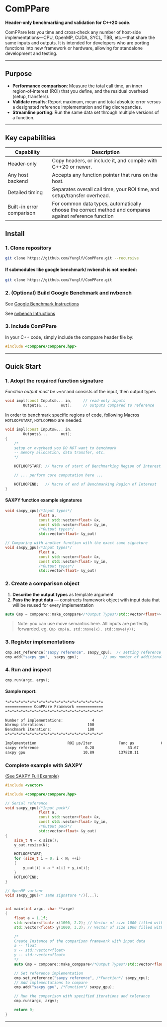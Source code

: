 # ComPPare

**Header‑only benchmarking and validation for C++20 code.**

ComPPare lets you time and cross‑check any number of host‑side implementations—CPU, OpenMP, CUDA, SYCL, TBB, etc.—that share the same inputs and outputs. It is intended for developers who are porting functions into new framework or hardware, allowing for standalone development and testing.

---

## Purpose

* **Performance comparison**: Measure the total call time, an inner region‑of‑interest (ROI) that you define, and the residual overhead (setup, transfers).
* **Validate results**: Report maximum, mean and total absolute error versus a designated reference implementation and flag discrepancies.
* **Streamline porting**: Run the same data set through multiple versions of a function.

---

## Key capabilities

| Capability              | Description                                                       |
| ----------------------- | ----------------------------------------------------------------- |
| Header‑only             | Copy headers, or include it, and compile with C++20 or newer. |
| Any host backend | Accepts any function pointer that runs on the host.               |
| Detailed timing         | Separates overall call time, your ROI time, and setup/transfer overhead.                   |
| Built-in error comparison | For common data types, automatically choose the correct method and compares against reference function    |

## Install
### 1. Clone repository
```bash
git clone https://github.com/funglf/ComPPare.git --recursive
```
#### If submodules like google benchmark/ nvbench is not needed:
```bash
git clone https://github.com/funglf/ComPPare.git
```

### 2. (Optional) Build Google Benchmark and nvbench
See [Google Benchmark Instructions](https://github.com/google/benchmark/blob/b20cea674170b2ba45da0dfaf03953cdea473d0d/README.md) 

See [nvbench Intructions](https://github.com/NVIDIA/nvbench/blob/b88a45f4170af4e907e69af22a55af67859d3b49/README.md)

### 3. Include ComPPare
In your C++ code, simply include the comppare header file by:
```c
#include <comppare/comppare.hpp>
```

---

## Quick Start

### 1. Adopt the required function signature
*Function output must be `void`*
and consists of the input, then output types
```cpp
void impl(const Inputs&... in,     // read‑only inputs
        Outputs&...      out);     // outputs compared to reference
```

In order to benchmark specific regions of code, following Macros `HOTLOOPSTART`, `HOTLOOPEND` are needed:
```cpp
void impl(const Inputs&... in,
        Outputs&...      out);
{
    /* 
    setup or overhead you DO NOT want to benchmark 
    -- memory allocation, data transfer, etc.
    */

    HOTLOOPSTART; // Macro of start of Benchmarking Region of Interest

    // ... perform core computation here ...

    HOTLOOPEND;   // Macro of end of Benchmarking Region of Interest
}
```


#### SAXPY function example signatures
```cpp
void saxpy_cpu(/*Input types*/
               float a,
               const std::vector<float> &x,
               const std::vector<float> &y_in,
               /*Output types*/
               std::vector<float> &y_out)

// Comparing with another function with the exact same signature
void saxpy_gpu(/*Input types*/
               float a,
               const std::vector<float> &x,
               const std::vector<float> &y_in,
               /*Output types*/
               std::vector<float> &y_out)
```


### 2. Create a comparison object

1. **Describe the output types** as template argument
2. **Pass the input data** — constructs framework object with input data that will be reused for every implementation


```cpp
auto Cmp = comppare::make_comppare</*Output Types*/std::vector<float>>(a, x, y); // a: float, x: input vector x, y: input vector y
```
> Note: you can use move semantics here. All inputs are perfectly forwarded. eg. `Cmp cmp(a, std::move(x), std::move(y));`


### 3. Register implementations

```cpp
cmp.set_reference("saxpy reference", saxpy_cpu);  // setting reference
cmp.add("saxpy gpu",  saxpy_gpu);           // any number of additional functions
```

### 4. Run and inspect

```cpp
cmp.run(argc, argv);
```

#### Sample report:

```bash
*=*=*=*=*=*=*=*=*=*=*=*=*=*=*=*=*=*=*=*=*=*=
============ ComPPare Framework ============
=*=*=*=*=*=*=*=*=*=*=*=*=*=*=*=*=*=*=*=*=*=*

Number of implementations:             4
Warmup iterations:                   100
Benchmark iterations:                100
=*=*=*=*=*=*=*=*=*=*=*=*=*=*=*=*=*=*=*=*=*=*

Implementation              ROI µs/Iter            Func µs            Ovhd µs         Max|err|[0]        Mean|err|[0]       Total|err|[0]
saxpy reference                     0.28               33.67                5.63            0.00e+00            0.00e+00            0.00e+00                                   
saxpy gpu                          10.89           137828.11           136739.02            5.75e+06            2.85e+06            2.92e+09            <-- FAIL         
```
### Complete example with SAXPY
[(See SAXPY Full Example)](examples/saxpy/README.md)

```cpp
#include <vector>

#include <comppare/comppare.hpp>

// Serial reference
void saxpy_cpu(/*Input pack*/
               float a,
               const std::vector<float> &x,
               const std::vector<float> &y_in,
               /*Output pack*/
               std::vector<float> &y_out)
{
    size_t N = x.size();
    y_out.resize(N);

    HOTLOOPSTART;
    for (size_t i = 0; i < N; ++i)
    {
        y_out[i] = a * x[i] + y_in[i];
    }
    HOTLOOPEND;
}

// OpenMP variant
void saxpy_gpu(/* same signature */){...};


int main(int argc, char **argv)
{
    float a = 1.1f;
    std::vector<float> x(1000, 2.2); // Vector of size 1000 filled with 2.2
    std::vector<float> y(1000, 3.3); // Vector of size 1000 filled with 3.3

    /*
    Create Instance of the comparison framework with input data
    a -- float
    x -- std::vector<float>
    y -- std::vector<float>
    */
    auto Cmp = comppare::make_comppare</*Output Types*/std::vector<float>>(a, x, y);

    // Set reference implementation
    cmp.set_reference("saxpy reference", /*Function*/ saxpy_cpu);
    // Add implementations to compare
    cmp.add("saxpy gpu", /*Function*/ saxpy_gpu);

    // Run the comparison with specified iterations and tolerance
    cmp.run(argc, argv);

    return 0;
}
```

---




